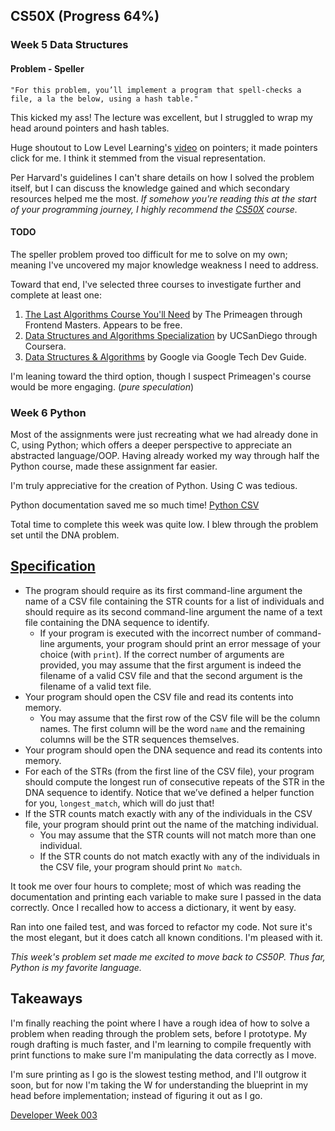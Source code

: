 ## CS50X (Progress 64%)
### Week 5 Data Structures
#### Problem - Speller
```
"For this problem, you’ll implement a program that spell-checks a file, a la the below, using a hash table."
```

This kicked my ass! The lecture was excellent, but I struggled to wrap my head around pointers and hash tables.

Huge shoutout to Low Level Learning's [video](https://www.youtube.com/watch?v=2ybLD6_2gKM) on pointers; it made pointers click for me. I think it stemmed from the visual representation. 

Per Harvard's guidelines I can't share details on how I solved the problem itself, but I can discuss the knowledge gained and which secondary resources helped me the most. *If somehow you're reading this at the start of your programming journey, I highly recommend the [CS50X](https://cs50.harvard.edu/x/2024/) course.*

#### TODO
The speller problem proved too difficult for me to solve on my own; meaning I've uncovered my major knowledge weakness I need to address.

Toward that end, I've selected three courses to investigate further and complete at least one:
1. [The Last Algorithms Course You'll Need](https://frontendmasters.com/courses/algorithms/) by The Primeagen through Frontend Masters. Appears to be free.
2. [Data Structures and Algorithms Specialization](https://www.coursera.org/specializations/data-structures-algorithms) by UCSanDiego through Coursera.
3. [Data Structures & Algorithms](https://techdevguide.withgoogle.com/paths/data-structures-and-algorithms/) by Google via Google Tech Dev Guide.

I'm leaning toward the third option, though I suspect Primeagen's course would be more engaging. (*pure speculation*)

### Week 6 Python
Most of the assignments were just recreating what we had already done in C, using Python; which offers a deeper perspective to appreciate an abstracted language/OOP. Having already worked my way through half the Python course, made these assignment far easier.

I'm truly appreciative for the creation of Python. Using C was tedious.

Python documentation saved me so much time!
[Python CSV](https://docs.python.org/3/library/csv.html)

Total time to complete this week was quite low. I blew through the problem set until the DNA problem.

## [Specification](https://cs50.harvard.edu/x/2024/psets/6/dna/#specification)

- The program should require as its first command-line argument the name of a CSV file containing the STR counts for a list of individuals and should require as its second command-line argument the name of a text file containing the DNA sequence to identify.
    - If your program is executed with the incorrect number of command-line arguments, your program should print an error message of your choice (with `print`). If the correct number of arguments are provided, you may assume that the first argument is indeed the filename of a valid CSV file and that the second argument is the filename of a valid text file.
- Your program should open the CSV file and read its contents into memory.
    - You may assume that the first row of the CSV file will be the column names. The first column will be the word `name` and the remaining columns will be the STR sequences themselves.
- Your program should open the DNA sequence and read its contents into memory.
- For each of the STRs (from the first line of the CSV file), your program should compute the longest run of consecutive repeats of the STR in the DNA sequence to identify. Notice that we’ve defined a helper function for you, `longest_match`, which will do just that!
- If the STR counts match exactly with any of the individuals in the CSV file, your program should print out the name of the matching individual.
    - You may assume that the STR counts will not match more than one individual.
    - If the STR counts do not match exactly with any of the individuals in the CSV file, your program should print `No match`.


It took me over four hours to complete; most of which was reading the documentation and printing each variable to make sure I passed in the data correctly. Once I recalled how to access a dictionary, it went by easy.

Ran into one failed test, and was forced to refactor my code. Not sure it's the most elegant, but it does catch all known conditions. I'm pleased with it.

*This week's problem set made me excited to move back to CS50P. Thus far, Python is my favorite language.*


## Takeaways
I'm finally reaching the point where I have a rough idea of how to solve a problem when reading through the problem sets, before I prototype. My rough drafting is much faster, and I'm learning to compile frequently with print functions to make sure I'm manipulating the data correctly as I move.

I'm sure printing as I go is the slowest testing method, and I'll outgrow it soon, but for now I'm taking the W for understanding the blueprint in my head before implementation; instead of figuring it out as I go.

[Developer Week 003](https://pbrazeale.github.io/Developer-Week-003/)